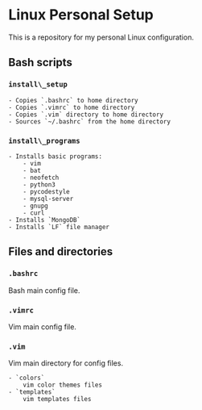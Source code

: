 # Linux Personal Setup
This is a repository for my personal Linux configuration.

## Bash scripts

### `install\_setup`

	- Copies `.bashrc` to home directory
	- Copies `.vimrc` to home directory
	- Copies `.vim` directory to home directory
	- Sources `~/.bashrc` from the home directory

### `install\_programs`

	- Installs basic programs:
		- vim
		- bat
		- neofetch
		- python3
		- pycodestyle
		- mysql-server
		- gnupg
		- curl
	- Installs `MongoDB`
	- Installs `LF` file manager

## Files and directories

### `.bashrc`

Bash main config file.

### `.vimrc`

Vim main config file.

### `.vim`

Vim main directory for config files.

	- `colors`
		vim color themes files
	- `templates`
		vim templates files

